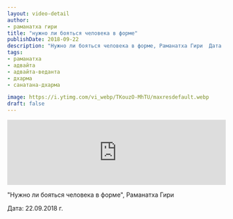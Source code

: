 ```yaml
---
layout: video-detail
author:
- раманатха гири
title: "нужно ли бояться человека в форме"
publishDate: 2018-09-22
description: "Нужно ли бояться человека в форме, Раманатха Гири  Дата  22.09.2018 г."
tags: 
- раманатха
- адвайта
- адвайта-веданта
- дхарма
- санатана-дхарма

image: https://i.ytimg.com/vi_webp/TKouzO-MhTU/maxresdefault.webp
draft: false
---
```


<iframe width="100%" src="https://www.youtube.com/embed/TKouzO-MhTU" frameborder="0" allowfullscreen=""></iframe> 

 "Нужно ли бояться человека в форме", Раманатха Гири

 Дата: 22.09.2018 г.

  

 